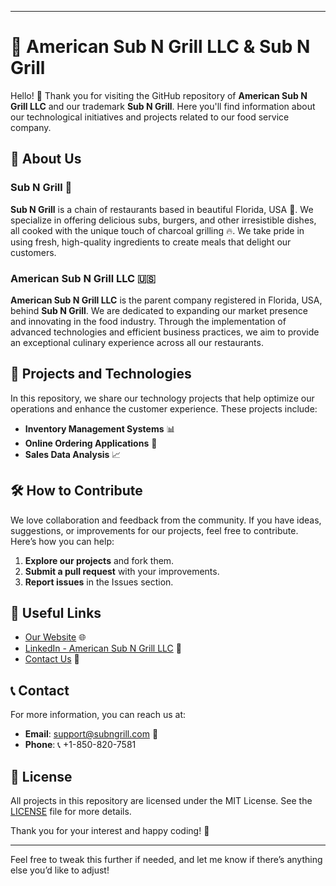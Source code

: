 
---

# 📜 American Sub N Grill LLC & Sub N Grill

Hello! 👋 Thank you for visiting the GitHub repository of **American Sub N Grill LLC** and our trademark **Sub N Grill**. Here you'll find information about our technological initiatives and projects related to our food service company.

## 🚀 About Us

### Sub N Grill 🍔
**Sub N Grill** is a chain of restaurants based in beautiful Florida, USA 🌴. We specialize in offering delicious subs, burgers, and other irresistible dishes, all cooked with the unique touch of charcoal grilling 🔥. We take pride in using fresh, high-quality ingredients to create meals that delight our customers.

### American Sub N Grill LLC 🇺🇸
**American Sub N Grill LLC** is the parent company registered in Florida, USA, behind **Sub N Grill**. We are dedicated to expanding our market presence and innovating in the food industry. Through the implementation of advanced technologies and efficient business practices, we aim to provide an exceptional culinary experience across all our restaurants.

## 📂 Projects and Technologies

In this repository, we share our technology projects that help optimize our operations and enhance the customer experience. These projects include:

- **Inventory Management Systems** 📊
- **Online Ordering Applications** 📱
- **Sales Data Analysis** 📈

## 🛠️ How to Contribute

We love collaboration and feedback from the community. If you have ideas, suggestions, or improvements for our projects, feel free to contribute. Here’s how you can help:

1. **Explore our projects** and fork them.
2. **Submit a pull request** with your improvements.
3. **Report issues** in the Issues section.

## 🔗 Useful Links

- [Our Website](https://www.subngrill.com) 🌐
- [LinkedIn - American Sub N Grill LLC](https://www.linkedin.com/company/americansubngrill) 🔗
- [Contact Us](mailto:support@subngrill.com) 📧

## 📞 Contact

For more information, you can reach us at:

- **Email**: [support@subngrill.com](mailto:support@subngrill.com) 📧
- **Phone**: 📞 +1-850-820-7581

## 📝 License

All projects in this repository are licensed under the MIT License. See the [LICENSE](LICENSE) file for more details.

Thank you for your interest and happy coding! 🚀

---

Feel free to tweak this further if needed, and let me know if there’s anything else you’d like to adjust!

